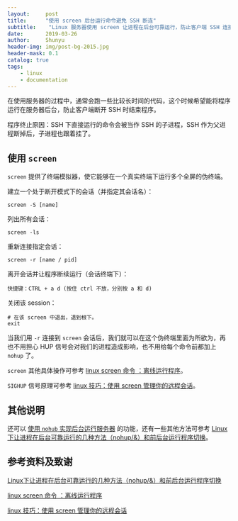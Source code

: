 ```yaml
---
layout:     post
title:      "使用 screen 后台运行命令避免 SSH 断连"
subtitle:    "Linux 服务器使用 screen 让进程在后台可靠运行，防止客户端 SSH 连接关闭导致进程挂断"
date:       2019-03-26
author:     Shunyu
header-img: img/post-bg-2015.jpg
header-mask: 0.1
catalog: true
tags:
    - linux
    - documentation
---
```




在使用服务器的过程中，通常会跑一些比较长时间的代码，这个时候希望能将程序运行在服务器后台，防止客户端断开 SSH 时结束程序。

程序终止原因：SSH 下直接运行的命令会被当作 SSH 的子进程，SSH 作为父进程断掉后，子进程也跟着挂了。



## 使用 `screen`

`screen` 提供了终端模拟器，使它能够在一个真实终端下运行多个全屏的伪终端。



建立一个处于断开模式下的会话（并指定其会话名）：

```
screen -S [name]
```



列出所有会话：

```
screen -ls
```



重新连接指定会话：

```
screen -r [name / pid]
```



离开会话并让程序断续运行（会话终端下）：

```
快捷键：CTRL + a d (按住 ctrl 不放，分别按 a 和 d)
```



关闭该 session：

```
# 在该 screen 中退出，退到根下。
exit
```



当我们用 `-r` 连接到 `screen` 会话后，我们就可以在这个伪终端里面为所欲为，再也不用担心 HUP 信号会对我们的进程造成影响，也不用给每个命令前都加上 `nohup` 了。



`screen` 其他具体操作可参考 [linux screen 命令 ：离线运行程序](https://www.cnblogs.com/lifegoesonitself/p/3516718.html)。

`SIGHUP` 信号原理可参考 [linux 技巧：使用 screen 管理你的远程会话](https://www.ibm.com/developerworks/cn/linux/l-cn-screen/)。





## 其他说明

还可以 [使用 `nohub` 实现后台运行服务器]() 的功能，还有一些其他方法可参考 [Linux下让进程在后台可靠运行的几种方法（nohup/&）和前后台运行程序切换](https://blog.csdn.net/u011630575/article/details/51037153)。



## 参考资料及致谢

[Linux下让进程在后台可靠运行的几种方法（nohup/&）和前后台运行程序切换](https://blog.csdn.net/u011630575/article/details/51037153)

[linux screen 命令 ：离线运行程序](https://www.cnblogs.com/lifegoesonitself/p/3516718.html)

[linux 技巧：使用 screen 管理你的远程会话](https://www.ibm.com/developerworks/cn/linux/l-cn-screen/)